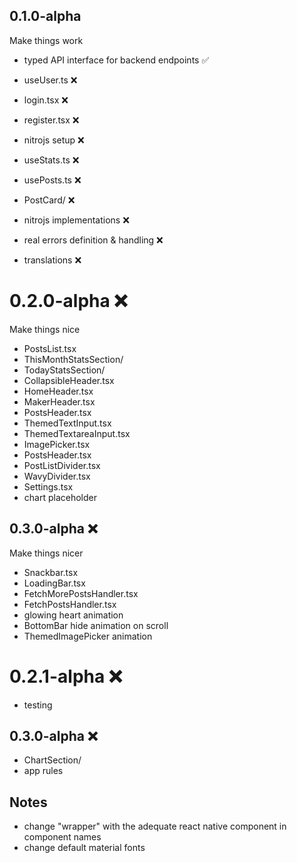 ## 0.1.0-alpha

Make things work

- typed API interface for backend endpoints ✅
- useUser.ts ❌
- login.tsx ❌
- register.tsx ❌
- nitrojs setup ❌

- useStats.ts ❌

- usePosts.ts ❌
- PostCard/ ❌

- nitrojs implementations ❌
- real errors definition & handling ❌

- translations ❌

# 0.2.0-alpha ❌

Make things nice

- PostsList.tsx
- ThisMonthStatsSection/
- TodayStatsSection/
- CollapsibleHeader.tsx
- HomeHeader.tsx
- MakerHeader.tsx
- PostsHeader.tsx
- ThemedTextInput.tsx
- ThemedTextareaInput.tsx
- ImagePicker.tsx
- PostsHeader.tsx
- PostListDivider.tsx
- WavyDivider.tsx
- Settings.tsx
- chart placeholder

## 0.3.0-alpha ❌

Make things nicer

- Snackbar.tsx
- LoadingBar.tsx
- FetchMorePostsHandler.tsx
- FetchPostsHandler.tsx
- glowing heart animation
- BottomBar hide animation on scroll
- ThemedImagePicker animation

# 0.2.1-alpha ❌

- testing

## 0.3.0-alpha ❌

- ChartSection/
- app rules

## Notes

- change "wrapper" with the adequate react native component in component names
- change default material fonts
